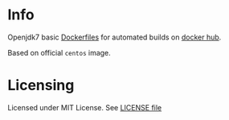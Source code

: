 # Info

Openjdk7 basic [Dockerfiles][df] for automated builds on [docker hub][dhub].

Based on official `centos` image.

[df]: http://docs.docker.com/reference/builder/ "Dockerfile reference"
[dhub]: https://hub.docker.com/u/grossws/


# Licensing

Licensed under MIT License. See [LICENSE file](LICENSE)
